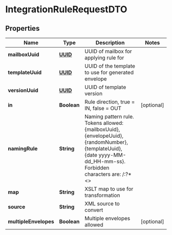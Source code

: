 # IntegrationRuleRequestDTO

## Properties
Name | Type | Description | Notes
------------ | ------------- | ------------- | -------------
**mailboxUuid** | [**UUID**](UUID.md) | UUID of mailbox for applying rule for | 
**templateUuid** | [**UUID**](UUID.md) | UUID of the template to use for generated envelope | 
**versionUuid** | [**UUID**](UUID.md) | UUID of template version | 
**in** | **Boolean** | Rule direction, true &#x3D; IN, false &#x3D; OUT |  [optional]
**namingRule** | **String** | Naming pattern rule. Tokens allowed: {mailboxUuid}, {envelopeUuid}, {randomNumber}, {templateUuid}, {date yyyy-MM-dd_HH-mm-ss}. Forbidden characters are: /:?*&lt;&gt;| |  [optional]
**map** | **String** | XSLT map to use for transformation | 
**source** | **String** | XML source to convert | 
**multipleEnvelopes** | **Boolean** | Multiple envelopes allowed |  [optional]
